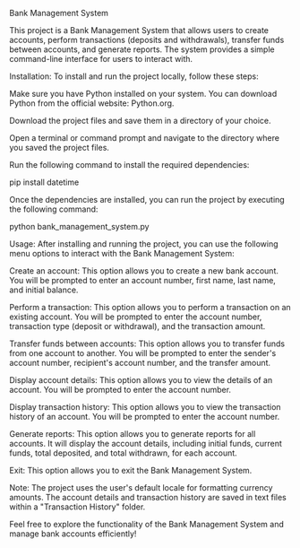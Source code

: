 Bank Management System

This project is a Bank Management System that allows users to create accounts, perform transactions (deposits and withdrawals), transfer funds between accounts, and generate reports. The system provides a simple command-line interface for users to interact with.

Installation:
To install and run the project locally, follow these steps:

Make sure you have Python installed on your system. You can download Python from the official website: Python.org.

Download the project files and save them in a directory of your choice.

Open a terminal or command prompt and navigate to the directory where you saved the project files.

Run the following command to install the required dependencies:

pip install datetime

Once the dependencies are installed, you can run the project by executing the following command:

python bank_management_system.py

Usage:
After installing and running the project, you can use the following menu options to interact with the Bank Management System:

Create an account: This option allows you to create a new bank account. You will be prompted to enter an account number, first name, last name, and initial balance.

Perform a transaction: This option allows you to perform a transaction on an existing account. You will be prompted to enter the account number, transaction type (deposit or withdrawal), and the transaction amount.

Transfer funds between accounts: This option allows you to transfer funds from one account to another. You will be prompted to enter the sender's account number, recipient's account number, and the transfer amount.

Display account details: This option allows you to view the details of an account. You will be prompted to enter the account number.

Display transaction history: This option allows you to view the transaction history of an account. You will be prompted to enter the account number.

Generate reports: This option allows you to generate reports for all accounts. It will display the account details, including initial funds, current funds, total deposited, and total withdrawn, for each account.

Exit: This option allows you to exit the Bank Management System.

Note: The project uses the user's default locale for formatting currency amounts. The account details and transaction history are saved in text files within a "Transaction History" folder.

Feel free to explore the functionality of the Bank Management System and manage bank accounts efficiently!
